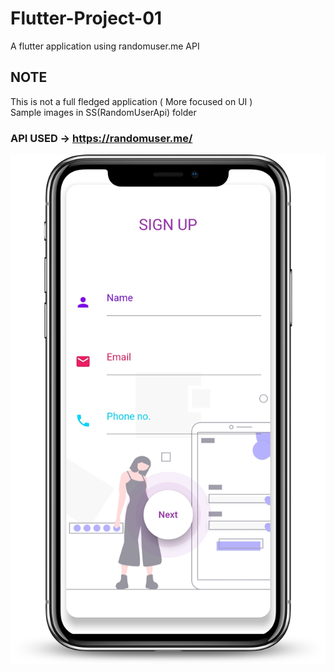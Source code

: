 # Flutter-Project-01
A flutter application using randomuser.me API 

## NOTE 
This is not a full fledged application ( More focused on UI )  
Sample images in SS(RandomUserApi) folder

### API USED -> https://randomuser.me/



![LoginPage](https://github.com/Shashwat-Joshi/Flutter-Project-01/blob/master/SS(RandomUserApi)/LoginPage.png)
